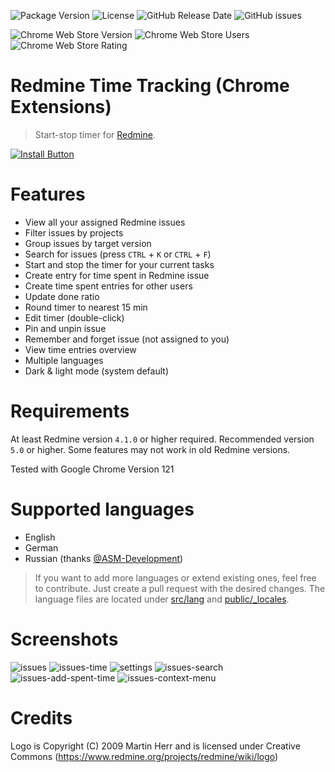 ![Package Version](https://img.shields.io/github/package-json/v/CrawlerCode/redmine-time-tracking?logo=github)
![License](https://img.shields.io/github/license/CrawlerCode/redmine-time-tracking?logo=github)
![GitHub Release Date](https://img.shields.io/github/release-date/CrawlerCode/redmine-time-tracking?logo=github)
![GitHub issues](https://img.shields.io/github/issues/CrawlerCode/redmine-time-tracking?logo=github)

![Chrome Web Store Version](https://img.shields.io/chrome-web-store/v/ldcanhhkffokndenejhafhlkapflgcjg?logo=google-chrome&logoColor=white)
![Chrome Web Store Users](https://img.shields.io/chrome-web-store/users/ldcanhhkffokndenejhafhlkapflgcjg?logo=google-chrome&logoColor=white)
![Chrome Web Store Rating](https://img.shields.io/chrome-web-store/stars/ldcanhhkffokndenejhafhlkapflgcjg?logo=google-chrome&logoColor=white)

# Redmine Time Tracking (Chrome Extensions)

> Start-stop timer for [Redmine](https://www.redmine.org/).

[![Install Button]][Install Link]

[Install Button]: https://img.shields.io/badge/Install-71b500?style=for-the-badge&logoColor=white&logo=google-chrome
[Install Link]: https://chrome.google.com/webstore/detail/redmine-time-tracking/ldcanhhkffokndenejhafhlkapflgcjg "Open in chrome web store"

# Features

- View all your assigned Redmine issues
- Filter issues by projects
- Group issues by target version
- Search for issues (press `CTRL` + `K` or `CTRL` + `F`)
- Start and stop the timer for your current tasks
- Create entry for time spent in Redmine issue
- Create time spent entries for other users
- Update done ratio
- Round timer to nearest 15 min
- Edit timer (double-click)
- Pin and unpin issue
- Remember and forget issue (not assigned to you)
- View time entries overview
- Multiple languages
- Dark & light mode (system default)

# Requirements

At least Redmine version `4.1.0` or higher required. Recommended version `5.0` or higher. Some features may not work in old Redmine versions.

Tested with Google Chrome Version 121

# Supported languages

- English
- German
- Russian (thanks [@ASM-Development](https://github.com/ASM-Development))

> If you want to add more languages or extend existing ones, feel free to contribute. Just create a pull request with the desired changes. The language files are located under [src/lang](src/lang) and [public/\_locales](public/_locales).

# Screenshots

![issues](screenshots/en/dark/issues.png)
![issues-time](screenshots/en/dark/time.png)
![settings](screenshots/en/dark/settings.png)
![issues-search](screenshots/en/dark/issues-search.png)
![issues-add-spent-time](screenshots/en/dark/issues-add-spent-time.png)
![issues-context-menu](screenshots/en/dark/issues-context-menu.png)

# Credits

Logo is Copyright (C) 2009 Martin Herr and is licensed under Creative Commons (https://www.redmine.org/projects/redmine/wiki/logo)
